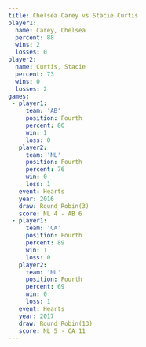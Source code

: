 ```yaml
---
title: Chelsea Carey vs Stacie Curtis
player1:              
  name: Carey, Chelsea
  percent: 88         
  wins: 2             
  losses: 0           
player2:              
  name: Curtis, Stacie
  percent: 73         
  wins: 0             
  losses: 2           
games:
 - player1:          
     team: 'AB'      
     position: Fourth
     percent: 86     
     win: 1          
     loss: 0         
   player2:          
     team: 'NL'      
     position: Fourth
     percent: 76     
     win: 0          
     loss: 1         
   event: Hearts       
   year: 2016          
   draw: Round Robin(3)
   score: NL 4 - AB 6  
 - player1:          
     team: 'CA'      
     position: Fourth
     percent: 89     
     win: 1          
     loss: 0         
   player2:          
     team: 'NL'      
     position: Fourth
     percent: 69     
     win: 0          
     loss: 1         
   event: Hearts        
   year: 2017           
   draw: Round Robin(13)
   score: NL 5 - CA 11  
---
```


